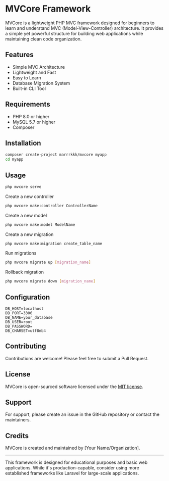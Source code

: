# MVCore Framework

MVCore is a lightweight PHP MVC framework designed for beginners to learn and understand MVC (Model-View-Controller) architecture. It provides a simple yet powerful structure for building web applications while maintaining clean code organization.

## Features

- Simple MVC Architecture
- Lightweight and Fast
- Easy to Learn
- Database Migration System
- Built-in CLI Tool

## Requirements

- PHP 8.0 or higher
- MySQL 5.7 or higher
- Composer

## Installation

```bash
composer create-project marrrkkk/mvcore myapp
cd myapp
```

## Usage

```bash
php mvcore serve
```

Create a new controller
```bash
php mvcore make:controller ControllerName
```

Create a new model
```bash
php mvcore make:model ModelName
```

Create a new migration
```bash
php mvcore make:migration create_table_name
```

Run migrations
```bash
php mvcore migrate up [migration_name]
```

Rollback migration
```bash
php mvcore migrate down [migration_name]
```

## Configuration

```env
DB_HOST=localhost
DB_PORT=3306
DB_NAME=your_database
DB_USER=root
DB_PASSWORD=
DB_CHARSET=utf8mb4
```
## Contributing

Contributions are welcome! Please feel free to submit a Pull Request.

## License

MVCore is open-sourced software licensed under the [MIT license](https://opensource.org/licenses/MIT).

## Support

For support, please create an issue in the GitHub repository or contact the maintainers.

## Credits

MVCore is created and maintained by [Your Name/Organization].

---

This framework is designed for educational purposes and basic web applications. While it's production-capable, consider using more established frameworks like Laravel for large-scale applications.
